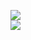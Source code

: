 [![](https://img.shields.io/badge/Made%20With-Github%20Spray-lightgrey.svg?style=for-the-badge&logo=github)](https://github.com/Annihil/github-spray#15934)  
[![](https://i.imgur.com/2DrTn0Z.gif)](https://github.com/Annihil/github-spray)